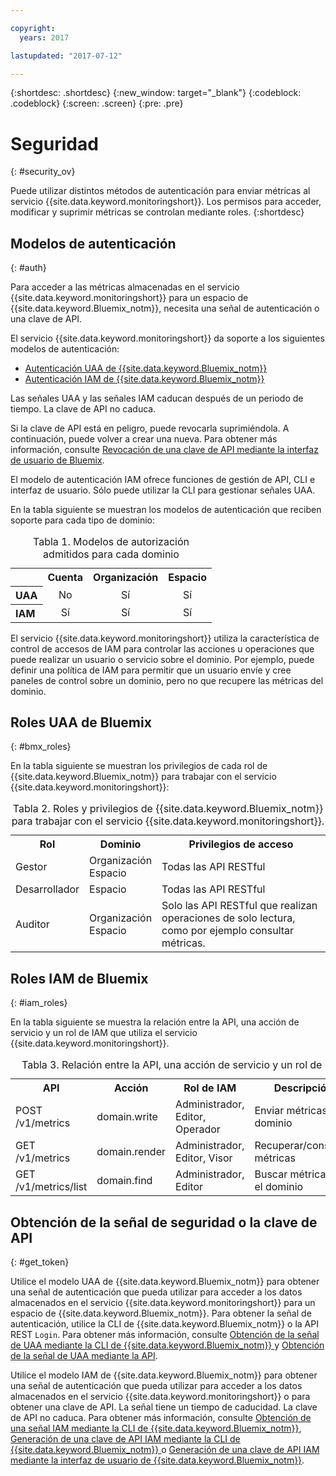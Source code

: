 ```yaml
---

copyright:
  years: 2017

lastupdated: "2017-07-12"

---
```



{:shortdesc: .shortdesc}
{:new_window: target="_blank"}
{:codeblock: .codeblock}
{:screen: .screen}
{:pre: .pre}


# Seguridad
{: #security_ov}

Puede utilizar distintos métodos de autenticación para enviar métricas al servicio {{site.data.keyword.monitoringshort}}. Los permisos para acceder, modificar y suprimir métricas se controlan mediante roles.
{:shortdesc}

   
## Modelos de autenticación
{: #auth}

Para acceder a las métricas almacenadas en el servicio {{site.data.keyword.monitoringshort}} para un espacio de {{site.data.keyword.Bluemix_notm}}, necesita una señal de autenticación o una clave de API. 

El servicio {{site.data.keyword.monitoringshort}} da soporte a los siguientes modelos de autenticación:

* [Autenticación UAA de {{site.data.keyword.Bluemix_notm}}](/docs/services/cloud-monitoring/security/auth_uaa.html#auth_uaa)
* [Autenticación IAM de {{site.data.keyword.Bluemix_notm}}](/docs/services/cloud-monitoring/security/auth_iam.html#auth_iam)

Las señales UAA y las señales IAM caducan después de un periodo de tiempo. La clave de API no caduca. 

Si la clave de API está en peligro, puede revocarla suprimiéndola. A continuación, puede volver a crear una nueva. Para obtener más información, consulte [Revocación de una clave de API mediante la interfaz de usuario de Bluemix](/docs/services/cloud-monitoring/security/auth_iam.html#revoke_ui). 

El modelo de autenticación IAM ofrece funciones de gestión de API, CLI e interfaz de usuario. Sólo puede utilizar la CLI para gestionar señales UAA.

En la tabla siguiente se muestran los modelos de autenticación que reciben soporte para cada tipo de dominio:

<table>
  <caption>Tabla 1. Modelos de autorización admitidos para cada dominio</caption>
  <tr>
    <th></th>
	<th align="right">Cuenta</th>
    <th align="right">Organización</th>
    <th align="right">Espacio</th>	
  </tr>
  <tr>
    <th align="left">UAA</th>
	<td align="center">No</td>
	<td align="center">Sí</td>
	<td align="center">Sí</td>
  </tr>
  <tr>
    <th align="left">IAM</th>
	<td align="center">Sí</td>
	<td align="center">Sí</td>
	<td align="center">Sí</td>
  </tr>
</table>

El servicio {{site.data.keyword.monitoringshort}} utiliza la característica de control de accesos de IAM para controlar las acciones u operaciones que puede realizar un usuario o servicio sobre el dominio. Por ejemplo, puede definir una política de IAM para permitir que un usuario envíe y cree paneles de control sobre un dominio, pero no que recupere las métricas del dominio.



## Roles UAA de Bluemix
{: #bmx_roles}

En la tabla siguiente se muestran los privilegios de cada rol de {{site.data.keyword.Bluemix_notm}} para trabajar con el servicio {{site.data.keyword.monitoringshort}}:

<table>
  <caption>Tabla 2. Roles y privilegios de {{site.data.keyword.Bluemix_notm}} para trabajar con el servicio {{site.data.keyword.monitoringshort}}.</caption>
  <tr>
    <th>Rol</th>
	<th>Dominio</th>
	<th>Privilegios de acceso</th>
  </tr>
  <tr>
    <td>Gestor</td>
	<td>Organización <br>Espacio</td>
	<td>Todas las API RESTful</td>
  </tr>
  <tr>
    <td>Desarrollador</td>
	<td>Espacio</td>
	<td>Todas las API RESTful</td>
  </tr>
  <tr>
    <td>Auditor</td>
	<td>Organización <br>Espacio</td>
	<td>Solo las API RESTful que realizan operaciones de solo lectura, como por ejemplo consultar métricas.</td>
  </tr>
</table>


## Roles IAM de Bluemix
{: #iam_roles}

En la tabla siguiente se muestra la relación entre la API, una acción de servicio y un rol de IAM que utiliza el servicio {{site.data.keyword.monitoringshort}}.

<table>
  <caption>Tabla 3. Relación entre la API, una acción de servicio y un rol de IAM. </caption>
  <tr>
    <th>API</th>
	<th>Acción</th>
	<th>Rol de IAM</th>
	<th>Descripción</th>
  </tr>
  <tr>
    <td>POST /v1/metrics</td>
    <td>domain.write</td>
	<td>Administrador, Editor, Operador</td>
	<td>Enviar métricas al dominio</td>
  </tr>
  <tr>
    <td>GET /v1/metrics</td>
    <td>domain.render</td>
	<td>Administrador, Editor, Visor</td>
	<td>Recuperar/consultas métricas</td>
  </tr>
  <tr>
    <td>GET /v1/metrics/list</td>
    <td>domain.find</td>
	<td>Administrador, Editor</td>
	<td>Buscar métricas en el dominio</td>
  </tr>
</table>

## Obtención de la señal de seguridad o la clave de API
{: #get_token}

Utilice el modelo UAA de {{site.data.keyword.Bluemix_notm}} para obtener una señal de autenticación que pueda utilizar para acceder a los datos almacenados en el servicio {{site.data.keyword.monitoringshort}} para un espacio de {{site.data.keyword.Bluemix_notm}}. Para obtener la señal de autenticación, utilice la CLI de {{site.data.keyword.Bluemix_notm}} o la API REST `Login`. Para obtener más información, consulte [Obtención de la señal de UAA mediante la CLI de {{site.data.keyword.Bluemix_notm}} ](/docs/services/cloud-monitoring/security/auth_uaa.html#auth_cli)y [Obtención de la señal de UAA mediante la API](/docs/services/cloud-monitoring/security/auth_uaa.html#auth_api).

Utilice el modelo IAM de {{site.data.keyword.Bluemix_notm}} para obtener una señal de autenticación que pueda utilizar para acceder a los datos almacenados en el servicio {{site.data.keyword.monitoringshort}} o para obtener una clave de API. La señal tiene un tiempo de caducidad. La clave de API no caduca. Para obtener más información, consulte [Obtención de una señal IAM mediante la CLI de {{site.data.keyword.Bluemix_notm}}](/docs/services/cloud-monitoring/security/auth_iam.html#iam_token_cli), [Generación de una clave de API IAM mediante la CLI de {{site.data.keyword.Bluemix_notm}} ](/docs/services/cloud-monitoring/security/auth_iam.html#iam_apikey_cli) o [Generación de una clave de API IAM mediante la interfaz de usuario de {{site.data.keyword.Bluemix_notm}}](/docs/services/cloud-monitoring/security/auth_iam.html#iam_apikey_ui).



